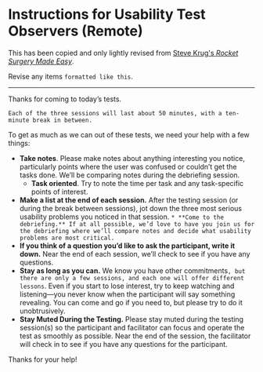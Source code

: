# Instructions for Usability Test Observers (Remote)
This has been copied and only lightly revised from [Steve Krug's *Rocket Surgery Made Easy*](http://sensible.com/downloads/instructions-for-observers.doc).

Revise any items `formatted like this`.

---

Thanks for coming to today’s tests.

`Each of the three sessions will last about 50 minutes, with a ten-minute break in between.`

To get as much as we can out of these tests, we need your help with a few things:

* **Take notes**. Please make notes about anything interesting you notice, particularly points where the user was confused or couldn’t get the tasks done. We’ll be comparing notes during the debriefing session.
    * **Task oriented**. Try to note the time per task and any task-specific points of interest.
* **Make a list at the end of each session.** After the testing session (or during the break between sessions), jot down the three most serious usability problems you noticed in that session.
`* **Come to the debriefing.** If at all possible, we’d love to have you join us for the debriefing where we’ll compare notes and decide what usability problems are most critical.`
* **If you think of a question you’d like to ask the participant, write it down.** Near the end of each session, we’ll check to see if you have any questions.
* **Stay as long as you can.** We know you have other commitments`, but there are only a few sessions, and each one will offer different lessons`. Even if you start to lose interest, try to keep watching and listening—you never know when the participant will say something revealing. You can come and go if you need to, but please try to do it unobtrusively.
* **Stay Muted During the Testing.** Please stay muted during the testing session(s) so the participant and facilitator can focus and operate the test as smoothly as possible. Near the end of the session, the facilitator will check in to see if you have any questions for the participant.

Thanks for your help!